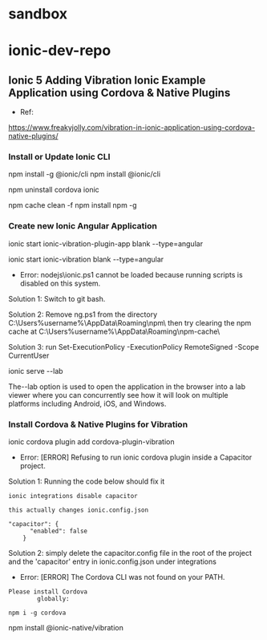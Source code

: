 # sandbox


# ionic-dev-repo


## Ionic 5 Adding Vibration Ionic Example Application using Cordova & Native Plugins

- Ref:

https://www.freakyjolly.com/vibration-in-ionic-application-using-cordova-native-plugins/

### Install or Update Ionic CLI

npm install -g @ionic/cli
npm install @ionic/cli


npm uninstall cordova ionic

npm cache clean -f
npm install npm -g

### Create new Ionic Angular Application

ionic start ionic-vibration-plugin-app blank --type=angular

ionic start ionic-vibration blank --type=angular

- Error: nodejs\ionic.ps1 cannot    be loaded because running scripts is   disabled on this system.

Solution 1: Switch to git bash.

Solution 2: Remove ng.ps1 from the directory C:\Users\%username%\AppData\Roaming\npm\ then try clearing the npm cache at C:\Users\%username%\AppData\Roaming\npm-cache\

Solution 3: run Set-ExecutionPolicy -ExecutionPolicy RemoteSigned -Scope CurrentUser


ionic serve --lab

The--lab option is used to open the application in the browser into a lab viewer where you can concurrently see how it will look on multiple platforms including Android, iOS, and Windows. 


### Install Cordova & Native Plugins for Vibration

ionic cordova plugin add cordova-plugin-vibration

- Error: [ERROR] Refusing to run ionic cordova plugin inside a Capacitor project.

Solution 1: Running the code below should fix it  

```
ionic integrations disable capacitor

this actually changes ionic.config.json

"capacitor": {
      "enabled": false
    }

```

Solution 2: simply delete the capacitor.config file in the root of the project and the 'capacitor' entry in ionic.config.json under integrations


- Error: [ERROR] The Cordova CLI was not found on your PATH. 
```
Please install Cordova
        globally:

npm i -g cordova
```


npm install @ionic-native/vibration




